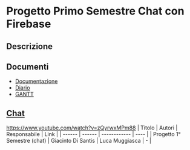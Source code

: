 # Progetto Primo Semestre Chat con Firebase

## Descrizione


## Documenti
- [Documentazione](Documenti/DocumentazioneCompleta.md)
- [Diario](Documenti/Diari)
- [GANTT](Documenti/GANTT.png)

## [Chat](Chat)



https://www.youtube.com/watch?v=zQyrwxMPm88
| Titolo | Autori | Responsabile | Link |
| ------ | ------ | ------------ | ---- |
| Progetto 1° Semestre (chat) | Giacinto Di Santis | Luca Muggiasca | - |
